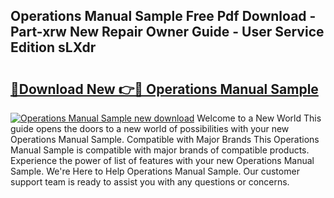 ## Operations Manual Sample Free Pdf Download - Part-xrw New Repair Owner Guide - User Service Edition sLXdr

# <h2><a href="http://cf26898.oget.top/?id=Operations+Manual+Sample">🔗Download New 👉🔴 Operations Manual Sample</a></h2>

[![Operations Manual Sample new download](https://i.imgur.com/5g1atiW.png)](http://cf26898.oget.top/?id=Operations+Manual+Sample)
Welcome to a New World This guide opens the doors to a new world of possibilities with your new Operations Manual Sample. Compatible with Major Brands This Operations Manual Sample is compatible with major brands of compatible products. Experience the power of list of features with your new Operations Manual Sample. We're Here to Help Operations Manual Sample. Our customer support team is ready to assist you with any questions or concerns.

